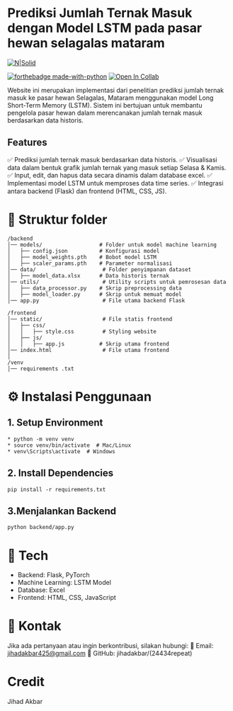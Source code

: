 # Prediksi Jumlah Ternak Masuk dengan Model LSTM pada pasar hewan selagalas mataram


[![N|Solid](https://cldup.com/dTxpPi9lDf.thumb.png)](https://nodesource.com/products/nsolid)

[![forthebadge made-with-python](http://ForTheBadge.com/images/badges/made-with-python.svg)](https://www.python.org/)
[![Open In Collab](https://colab.research.google.com/assets/colab-badge.svg)](https://colab.research.google.com/github/Naereen/badges)

Website ini merupakan implementasi dari penelitian prediksi jumlah ternak masuk ke pasar hewan Selagalas, Mataram menggunakan model Long Short-Term Memory (LSTM). Sistem ini bertujuan untuk membantu pengelola pasar hewan dalam merencanakan jumlah ternak masuk berdasarkan data historis.

## Features

✅ Prediksi jumlah ternak masuk berdasarkan data historis.
✅ Visualisasi data dalam bentuk grafik jumlah ternak yang masuk setiap Selasa & Kamis.
✅ Input, edit, dan hapus data secara dinamis dalam database excel.
✅ Implementasi model LSTM untuk memproses data time series.
✅ Integrasi antara backend (Flask) dan frontend (HTML, CSS, JS).

# 📂 Struktur folder
```
/backend
│── models/                  # Folder untuk model machine learning
│   ├── config.json          # Konfigurasi model
│   ├── model_weights.pth    # Bobot model LSTM
│   ├── scaler_params.pth    # Parameter normalisasi
│── data/                     # Folder penyimpanan dataset
│   ├── model_data.xlsx      # Data historis ternak
│── utils/                    # Utility scripts untuk pemrosesan data
│   ├── data_processor.py    # Skrip preprocessing data
│   ├── model_loader.py      # Skrip untuk memuat model
│── app.py                    # File utama backend Flask

/frontend
│── static/                   # File statis frontend
│   ├── css/
│   │   ├── style.css         # Styling website
│   ├── js/
│   │   ├── app.js           # Skrip utama frontend
│── index.html                # File utama frontend
│
/venv
│── requirements .txt
```

# ⚙️ Instalasi Penggunaan

## 1. Setup Environment
```
* python -m venv venv
* source venv/bin/activate  # Mac/Linux
* venv\Scripts\activate  # Windows
```
## 2. Install Dependencies
```
pip install -r requirements.txt
```
## 3.Menjalankan Backend
```
python backend/app.py
```
# 🚀 Tech
* Backend: Flask, PyTorch
* Machine Learning: LSTM Model
* Database: Excel
* Frontend: HTML, CSS, JavaScript

# 📩 Kontak

Jika ada pertanyaan atau ingin berkontribusi, silakan hubungi:
📧 Email: jihadakbar425@gmail.com
📌 GitHub: jihadakbar/(24434repeat)

# Credit 
Jihad Akbar
